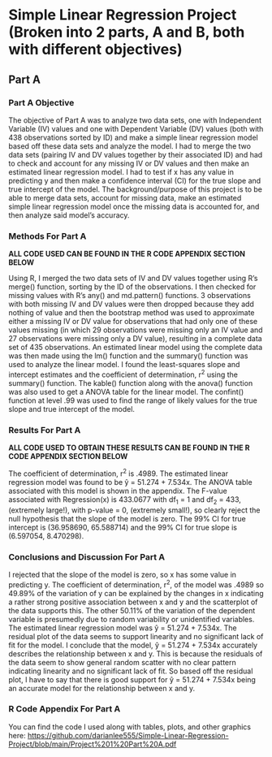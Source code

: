 # Simple Linear Regression Project (Broken into 2 parts, A and B, both with different objectives)

## Part A

### Part A Objective

The objective of Part A was to analyze two data sets, one with Independent Variable (IV) values and one with Dependent Variable (DV) values (both with 438 observations sorted by ID) and make a simple linear regression model based off these data sets and analyze the model. I had to merge the two data sets (pairing IV and DV values together by their associated ID) and had to check and account for any missing IV or DV values and then make an estimated linear regression model. I had to test if x has any value in predicting y and then make a confidence interval (CI) for the true slope and true intercept of the model. The background/purpose of this project is to be able to merge data sets, account for missing data, make an estimated simple linear regression model once the missing data is accounted for, and then analyze said model’s accuracy.

### Methods For Part A
**ALL CODE USED CAN BE FOUND IN THE R CODE APPENDIX SECTION BELOW**

Using R, I merged the two data sets of IV and DV values together using R’s merge() function, sorting by the ID of the observations. I then checked for missing values with R’s any() and md.pattern() functions. 3 observations with both missing IV and DV values were then dropped because they add nothing of value and then the bootstrap method was used to approximate either a missing IV or DV value for observations that had only one of these values missing (in which 29 observations were missing only an IV value and 27 observations were missing only a DV value), resulting in a complete data set of 435 observations. An estimated linear model using the complete data was then made using the lm() function and the summary() function was used to analyze the linear model. I found the least-squares slope and intercept estimates and the coefficient of determination, r<sup>2</sup> using the summary() function. The kable() function along with the anova() function was also used to get a ANOVA table for the linear model. The confint() function at level .99 was used to find the range of likely values for the true slope and true intercept of the model.

### Results For Part A
**ALL CODE USED TO OBTAIN THESE RESULTS CAN BE FOUND IN THE R CODE APPENDIX SECTION BELOW**


The coefficient of determination, r<sup>2</sup> is .4989. The estimated linear regression model was found to be ŷ = 51.274 +  7.534x. The ANOVA table associated with this model is shown in the appendix. The F-value associated with Regression(x) is 433.0677 with df<sub>1</sub> = 1 and df<sub>2</sub> = 433, (extremely large!), with p-value = 0, (extremely small!), so clearly reject the null hypothesis that the slope of the model is zero. The 99% CI for true intercept is (36.958690, 65.588714) and the 99% CI for true slope is (6.597054, 8.470298).

### Conclusions and Discussion For Part A
I rejected that the slope of the model is zero, so x has some value in predicting y. The coefficient of determination, r<sup>2</sup>, of the model was .4989 so 49.89% of the variation of y can be explained by the changes in x indicating a rather strong positive association between x and y and the scatterplot of the data supports this. The other 50.11% of the variation of the dependent variable is presumedly due to random variability or unidentified variables. The estimated linear regression model was ŷ = 51.274 +  7.534x. The residual plot of the data seems to support linearity and no significant lack of fit for the model. I conclude that the model, ŷ = 51.274 +  7.534x accurately describes the relationship between x and y. This is because the residuals of the data seem to show general random scatter with no clear pattern indicating linearity and no significant lack of fit. So based off the residual plot, I have to say that there is good support for ŷ = 51.274 +  7.534x being an accurate model for the relationship between x and y.

### R Code Appendix For Part A
You can find the code I used along with tables, plots, and other graphics here: https://github.com/darianlee555/Simple-Linear-Regression-Project/blob/main/Project%201%20Part%20A.pdf
